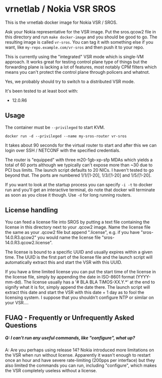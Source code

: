 vrnetlab / Nokia VSR SROS
=========================
This is the vrnetlab docker image for Nokia VSR / SROS.

Ask your Nokia representative for the VSR image.  Put the sros.qcow2 file in
this directory and run `make docker-image` and you should be good to go. The
resulting image is called `vr-sros`. You can tag it with something else if you
want, like `my-repo.example.com/vr-sros` and then push it to your repo.

This is currently using the "integrated" VSR mode which is single-VM approach.
It works great for testing control plane type of things but the forwarding
plane is lacking a lot of features, most notably CPM filters which means you
can't protect the control plane through policers and whatnot.

Yes, we probably should try to switch to a distributed VSR mode.

It's been tested to at least boot with:

 * 12.0.R6

Usage
-----
The container must be `--privileged` to start KVM.
```
docker run -d --privileged --name my-sros-router vr-sros
```
It takes about 90 seconds for the virtual router to start and after this we can
login over SSH / NETCONF with the specified credentials.

The router is "equipped" with three m20-1gb-xp-sfp MDAs which yields a total of
60 ports although we typically can't expose more than ~30 due to PCI bus
limits. The launch script defaults to 20 NICs. I haven't tested to go beyond
that. The ports are numbered 1/1/[1-20], 1/3/[1-20] and 1/5/[1-20].

If you want to look at the startup process you can specify `-i -t` to docker
run and you'll get an interactive terminal, do note that docker will terminate
as soon as you close it though. Use `-d` for long running routers.

License handling
----------------
You can feed a license file into SROS by putting a text file containing the
license in this directory next to your .qcow2 image.  Name the license file the
same as your .qcow2 file but append ".license", e.g. if you have
"sros-14.0.R3.qcow2" you would name the license file
"sros-14.0.R3.qcow2.license".

The license is bound to a specific UUID and usually expires within a given
time. The UUID is the first part of the license file and the launch script will
automatically extract this and start the VSR with this UUID.

If you have a time limited license you can put the start time of the license in
the license file, simply by appending the date in ISO-8601 format (YYYY-mm-dd).
The license usually has a '# BLA BLA TiMOS-XX.Y.*' at the end to signify what
it is for, simply append the date there. The launch script will extract this
date and start the VSR with this date + 1 day as to fool the licensing system.
I suppose that you shouldn't configure NTP or similar on your VSR....

FUAQ - Frequently or Unfrequently Asked Questions
-------------------------------------------------
##### Q: I can't run any useful commands, like "configure", what up?
A: Are you perhaps using release 14? Nokia introduced more limitations on the
VSR when run without license. Apparently it wasn't enough to restart once an
hour and have severe rate-limiting (200pps per interface) but they also limited
the commands you can run, including "configure", which makes the VSR completely
useless without a license.
